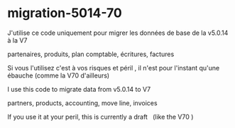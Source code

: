 migration-5014-70
=================

J'utilise ce code uniquement pour migrer les données de base de la v5.0.14 à la V7

partenaires, produits, plan comptable, écritures, factures


Si vous l'utilisez c'est à vos risques et péril , il n'est pour l'instant qu'une ébauche
 (comme la V70 d'ailleurs) 



I use this code to migrate data from v5.0.14 to V7

partners, products, accounting, move line, invoices


If you use it at your peril, this is currently a draft
  (like the V70 )
